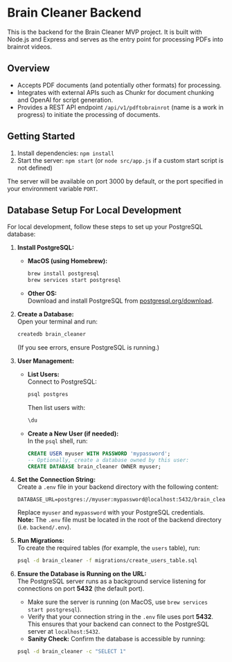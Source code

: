 # Brain Cleaner Backend

This is the backend for the Brain Cleaner MVP project. It is built with Node.js and Express and serves as the entry point for processing PDFs into brainrot videos.

## Overview

- Accepts PDF documents (and potentially other formats) for processing.
- Integrates with external APIs such as Chunkr for document chunking and OpenAI for script generation.
- Provides a REST API endpoint `/api/v1/pdftobrainrot` (name is a work in progress) to initiate the processing of documents.

## Getting Started

1. Install dependencies: `npm install`
2. Start the server: `npm start` (or `node src/app.js` if a custom start script is not defined)

The server will be available on port 3000 by default, or the port specified in your environment variable `PORT`.

## Database Setup For Local Development

For local development, follow these steps to set up your PostgreSQL database:

1. **Install PostgreSQL:**  
   - **MacOS (using Homebrew):**
     ```bash
     brew install postgresql
     brew services start postgresql
     ```
   - **Other OS:**  
     Download and install PostgreSQL from [postgresql.org/download](https://www.postgresql.org/download/).

2. **Create a Database:**  
   Open your terminal and run:
   ```bash
   createdb brain_cleaner
   ```
   (If you see errors, ensure PostgreSQL is running.)

3. **User Management:**  
   - **List Users:**  
     Connect to PostgreSQL:
     ```bash
     psql postgres
     ```
     Then list users with:
     ```sql
     \du
     ```
   - **Create a New User (if needed):**  
     In the `psql` shell, run:
     ```sql
     CREATE USER myuser WITH PASSWORD 'mypassword';
     -- Optionally, create a database owned by this user:
     CREATE DATABASE brain_cleaner OWNER myuser;
     ```

4. **Set the Connection String:**  
   Create a `.env` file in your backend directory with the following content:
   ```env
   DATABASE_URL=postgres://myuser:mypassword@localhost:5432/brain_cleaner
   ```
   Replace `myuser` and `mypassword` with your PostgreSQL credentials.  
   **Note:** The `.env` file must be located in the root of the backend directory (i.e. `backend/.env`).

5. **Run Migrations:**  
   To create the required tables (for example, the `users` table), run:
   ```bash
   psql -d brain_cleaner -f migrations/create_users_table.sql
   ```

6. **Ensure the Database is Running on the URL:**  
   The PostgreSQL server runs as a background service listening for connections on port **5432** (the default port).  
   - Make sure the server is running (on MacOS, use `brew services start postgresql`).
   - Verify that your connection string in the `.env` file uses port **5432**.  
   This ensures that your backend can connect to the PostgreSQL server at `localhost:5432`.
   - **Sanity Check:** Confirm the database is accessible by running: 
   ```bash
   psql -d brain_cleaner -c "SELECT 1"
   ```